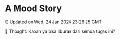 # A Mood Story

⏰ Updated on Wed, 24 Jan 2024 23:26:25 GMT

💭 Thought: Kapan ya bisa liburan dari semua tugas ini?

